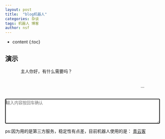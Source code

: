 ```yaml
---
layout: post
title:  "blog机器人"
categories: 杂谈
tags: 机器人 博客
author: nsf
---
```


* content
{:toc}
## 演示

<script src="https://unpkg.com/axios/dist/axios.min.js"></script>
<link rel="stylesheet" href="https://cdn.jsdelivr.net/npm/font-awesome/css/font-awesome.min.css">

<style> 
.my{float:right} 
.talk{width:80%; height:50px;margin:0 auto;} 
.input-area{display: flex;justify-content: center;align-items: center}
</style> 
<script>
	var xmlHttp;
	//键盘监听
	function onKeyDown(str){
		if(window.event.keyCode == "13" && event.ctrlKey ){
			document.getElementById("search").value += "\n";
		}else if(window.event.keyCode == "13"){
			event.preventDefault();
			sendMessage(str);
		}
	}
	//发送一个消息
	function sendMessage(str) {
		if(str==""){
			return
		}
		//添加信息
		document.getElementById('my').innerHTML = `<div class="my">${str}<i class="fa fa-user-circle fa-2x" aria-hidden="true"></i></div>`
		//清空输入框
		document.getElementById('search').value = '';
		xmlHttp = GetXmlHttpObject()
		var url = "https://bird.ioliu.cn/v1?url=http://api.qingyunke.com/api.php";
		url = url + "?key=free&appid=0&msg=" + str;
		xmlHttp.onreadystatechange = stateChanged;
		xmlHttp.open("GET", url, true);
		xmlHttp.send(null);
	}
	//接收到一个消息
	function stateChanged(){
		if(xmlHttp.readyState==4){
			var msg=eval('('+xmlHttp.responseText+')');
			document.getElementById('talk').innerHTML = `<div class="robot-chat"><i class="fa fa-female fa-2x" aria-hidden="true"></i>${msg.content}</div>`;
		}
	}
	function GetXmlHttpObject(){
		var xmlHttp=null;
		try{
			xmlHttp=new XMLHttpRequest();
		}catch(e){
			try{
				xmlHttp=new ActiveXObject("Msxml2.XMLHTTP");
			}catch(e){
				xmlHttp=new ActiveXObject("Microsoft.XMLHTTP");
			}
		}
		return xmlHttp;
	}
</script>
<div style="overflow: hidden" onkeydown="onKeyDown(document.getElementById('search').value)"  >
	<div id="talk" class="talk">
		<div class="robot-chat"><i class="fa fa-female fa-2x" aria-hidden="true"></i>主人你好，有什么需要吗？</div>
	</div>
	<div id="my" class="talk"><div class="my">...<i class="fa fa-user-circle fa-2x" aria-hidden="true"></i></div></div>
	<div>
		<a id="msg_end" name="1" href="#1"> </a>
	</div>
	<div class="input-area">
		<textarea rows="5" cols="72" id="search" autocomplete="off" disableautocomplete placeholder="输入内容按回车确认" autofocus></textarea>
	</div>
</div>






ps:因为用的是第三方服务，稳定性有点差，目前机器人使用的是： [青云客](https://www.qingyunke.com)



